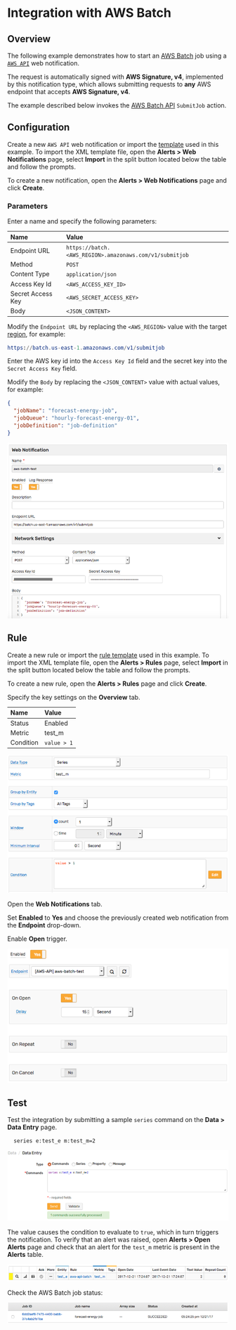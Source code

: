 # Integration with AWS Batch

## Overview

The following example demonstrates how to start an [AWS Batch](https://aws.amazon.com/batch) job using a [`AWS API`](aws-api.md) web notification.

The request is automatically signed with **AWS Signature, v4**, implemented by this notification type, which allows submitting requests to **any** AWS endpoint that accepts **AWS Signature, v4**.

The example described below invokes the [AWS Batch API](https://docs.aws.amazon.com/batch/latest/APIReference/API_SubmitJob.html) `SubmitJob` action.

## Configuration

Create a new `AWS API` web notification or import the [template](./resources/aws-api-batch-notification.xml) used in this example. To import the XML template file, open the **Alerts > Web Notifications** page, select **Import** in the split button located below the table and follow the prompts.

To create a new notification, open the **Alerts > Web Notifications** page and click **Create**.

### Parameters

Enter a name and specify the following parameters:

| **Name** | **Value** |
| :--- | :--- |
| Endpoint URL | `https://batch.<AWS_REGION>.amazonaws.com/v1/submitjob` |
| Method | `POST` |
| Content Type | `application/json` |
| Access Key Id | `<AWS_ACCESS_KEY_ID>` |
| Secret Access Key | `<AWS_SECRET_ACCESS_KEY>` |
| Body | `<JSON_CONTENT>` |

Modify the `Endpoint URL` by replacing the `<AWS_REGION>` value with the target [region](https://docs.aws.amazon.com/general/latest/gr/rande.html#batch_region), for example:

```elm
https://batch.us-east-1.amazonaws.com/v1/submitjob
```

Enter the AWS key id into the `Access Key Id` field and the secret key into the `Secret Access Key` field.

Modify the `Body` by replacing the `<JSON_CONTENT>` value with actual values, for example:

```json
{
  "jobName": "forecast-energy-job",
  "jobQueue": "hourly-forecast-energy-01",
  "jobDefinition": "job-definition"
}
```

![](./images/aws_api_batch_notification_config.png)

## Rule

Create a new rule or import the [rule template](./resources/aws-api-batch-rule.xml) used in this example. To import the XML template file, open the **Alerts > Rules** page, select **Import** in the split button located below the table and follow the prompts.

To create a new rule, open the **Alerts > Rules** page and click **Create**.

Specify the key settings on the **Overview** tab.

| **Name** | **Value** |
| :-------- | :---- |
| Status | Enabled |
| Metric | test_m |
| Condition | `value > 1` |

![](./images/aws_api_rule_overview.png)

Open the **Web Notifications** tab.

Set **Enabled** to **Yes** and choose the previously created web notification from the **Endpoint** drop-down.

Enable **Open** trigger.

![](./images/aws_api_batch_rule_notification.png)

## Test

Test the integration by submitting a sample `series` command on the **Data > Data Entry** page.

```ls
  series e:test_e m:test_m=2
```

![](./images/rule_test_commands.png)

The value causes the condition to evaluate to `true`, which in turn triggers the notification.
To verify that an alert was raised, open **Alerts > Open Alerts** page and check that an alert for the `test_m` metric is present in the **Alerts** table.

![](./images/aws_api_batch_alert_open.png)

Check the AWS Batch job status:

![](./images/aws_api_batch_test.png)
